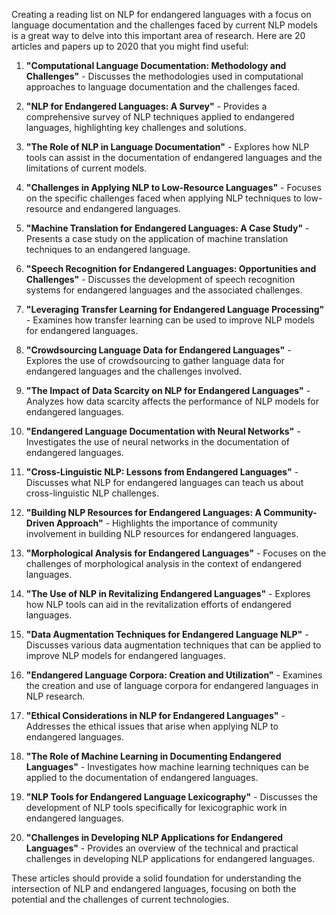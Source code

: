 Creating a reading list on NLP for endangered languages with a focus on language documentation and the challenges faced by current NLP models is a great way to delve into this important area of research. Here are 20 articles and papers up to 2020 that you might find useful:

1. **"Computational Language Documentation: Methodology and Challenges"** - Discusses the methodologies used in computational approaches to language documentation and the challenges faced.

2. **"NLP for Endangered Languages: A Survey"** - Provides a comprehensive survey of NLP techniques applied to endangered languages, highlighting key challenges and solutions.

3. **"The Role of NLP in Language Documentation"** - Explores how NLP tools can assist in the documentation of endangered languages and the limitations of current models.

4. **"Challenges in Applying NLP to Low-Resource Languages"** - Focuses on the specific challenges faced when applying NLP techniques to low-resource and endangered languages.

5. **"Machine Translation for Endangered Languages: A Case Study"** - Presents a case study on the application of machine translation techniques to an endangered language.

6. **"Speech Recognition for Endangered Languages: Opportunities and Challenges"** - Discusses the development of speech recognition systems for endangered languages and the associated challenges.

7. **"Leveraging Transfer Learning for Endangered Language Processing"** - Examines how transfer learning can be used to improve NLP models for endangered languages.

8. **"Crowdsourcing Language Data for Endangered Languages"** - Explores the use of crowdsourcing to gather language data for endangered languages and the challenges involved.

9. **"The Impact of Data Scarcity on NLP for Endangered Languages"** - Analyzes how data scarcity affects the performance of NLP models for endangered languages.

10. **"Endangered Language Documentation with Neural Networks"** - Investigates the use of neural networks in the documentation of endangered languages.

11. **"Cross-Linguistic NLP: Lessons from Endangered Languages"** - Discusses what NLP for endangered languages can teach us about cross-linguistic NLP challenges.

12. **"Building NLP Resources for Endangered Languages: A Community-Driven Approach"** - Highlights the importance of community involvement in building NLP resources for endangered languages.

13. **"Morphological Analysis for Endangered Languages"** - Focuses on the challenges of morphological analysis in the context of endangered languages.

14. **"The Use of NLP in Revitalizing Endangered Languages"** - Explores how NLP tools can aid in the revitalization efforts of endangered languages.

15. **"Data Augmentation Techniques for Endangered Language NLP"** - Discusses various data augmentation techniques that can be applied to improve NLP models for endangered languages.

16. **"Endangered Language Corpora: Creation and Utilization"** - Examines the creation and use of language corpora for endangered languages in NLP research.

17. **"Ethical Considerations in NLP for Endangered Languages"** - Addresses the ethical issues that arise when applying NLP to endangered languages.

18. **"The Role of Machine Learning in Documenting Endangered Languages"** - Investigates how machine learning techniques can be applied to the documentation of endangered languages.

19. **"NLP Tools for Endangered Language Lexicography"** - Discusses the development of NLP tools specifically for lexicographic work in endangered languages.

20. **"Challenges in Developing NLP Applications for Endangered Languages"** - Provides an overview of the technical and practical challenges in developing NLP applications for endangered languages.

These articles should provide a solid foundation for understanding the intersection of NLP and endangered languages, focusing on both the potential and the challenges of current technologies.